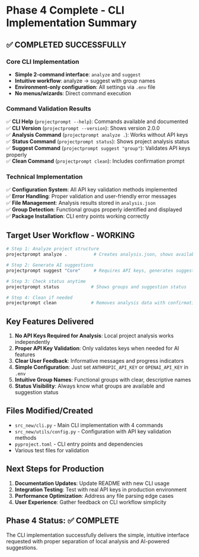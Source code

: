 # Phase 4 Complete - CLI Implementation Summary

## ✅ COMPLETED SUCCESSFULLY

### Core CLI Implementation
- **Simple 2-command interface**: `analyze` and `suggest`
- **Intuitive workflow**: analyze → suggest with group names
- **Environment-only configuration**: All settings via `.env` file
- **No menus/wizards**: Direct command execution

### Command Validation Results
✅ **CLI Help** (`projectprompt --help`): Commands available and documented  
✅ **CLI Version** (`projectprompt --version`): Shows version 2.0.0  
✅ **Analysis Command** (`projectprompt analyze .`): Works without API keys  
✅ **Status Command** (`projectprompt status`): Shows project analysis status  
✅ **Suggest Command** (`projectprompt suggest "group"`): Validates API keys properly  
✅ **Clean Command** (`projectprompt clean`): Includes confirmation prompt  

### Technical Implementation
✅ **Configuration System**: All API key validation methods implemented  
✅ **Error Handling**: Proper validation and user-friendly error messages  
✅ **File Management**: Analysis results stored in `analysis.json`  
✅ **Group Detection**: Functional groups properly identified and displayed  
✅ **Package Installation**: CLI entry points working correctly  

## Target User Workflow - WORKING
```bash
# Step 1: Analyze project structure
projectprompt analyze .          # Creates analysis.json, shows available groups

# Step 2: Generate AI suggestions  
projectprompt suggest "Core"     # Requires API keys, generates suggestions

# Step 3: Check status anytime
projectprompt status            # Shows groups and suggestion status

# Step 4: Clean if needed
projectprompt clean             # Removes analysis data with confirmation
```

## Key Features Delivered
1. **No API Keys Required for Analysis**: Local project analysis works independently
2. **Proper API Key Validation**: Only validates keys when needed for AI features
3. **Clear User Feedback**: Informative messages and progress indicators
4. **Simple Configuration**: Just set `ANTHROPIC_API_KEY` or `OPENAI_API_KEY` in `.env`
5. **Intuitive Group Names**: Functional groups with clear, descriptive names
6. **Status Visibility**: Always know what groups are available and suggestion status

## Files Modified/Created
- `src_new/cli.py` - Main CLI implementation with 4 commands
- `src_new/utils/config.py` - Configuration with API key validation methods
- `pyproject.toml` - CLI entry points and dependencies
- Various test files for validation

## Next Steps for Production
1. **Documentation Updates**: Update README with new CLI usage
2. **Integration Testing**: Test with real API keys in production environment  
3. **Performance Optimization**: Address any file parsing edge cases
4. **User Experience**: Gather feedback on CLI workflow simplicity

## Phase 4 Status: ✅ COMPLETE
The CLI implementation successfully delivers the simple, intuitive interface requested with proper separation of local analysis and AI-powered suggestions.
